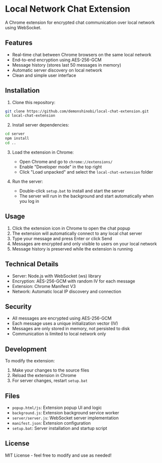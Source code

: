 # Local Network Chat Extension

A Chrome extension for encrypted chat communication over local network using WebSocket.

## Features

- Real-time chat between Chrome browsers on the same local network
- End-to-end encryption using AES-256-GCM
- Message history (stores last 50 messages in memory)
- Automatic server discovery on local network
- Clean and simple user interface

## Installation

1. Clone this repository:
```bash
git clone https://github.com/demonshinobi/local-chat-extension.git
cd local-chat-extension
```

2. Install server dependencies:
```bash
cd server
npm install
cd ..
```

3. Load the extension in Chrome:
   - Open Chrome and go to `chrome://extensions/`
   - Enable "Developer mode" in the top right
   - Click "Load unpacked" and select the `local-chat-extension` folder

4. Run the server:
   - Double-click `setup.bat` to install and start the server
   - The server will run in the background and start automatically when you log in

## Usage

1. Click the extension icon in Chrome to open the chat popup
2. The extension will automatically connect to any local chat server
3. Type your message and press Enter or click Send
4. Messages are encrypted and only visible to users on your local network
5. Message history is preserved while the extension is running

## Technical Details

- Server: Node.js with WebSocket (ws) library
- Encryption: AES-256-GCM with random IV for each message
- Extension: Chrome Manifest V3
- Network: Automatic local IP discovery and connection

## Security

- All messages are encrypted using AES-256-GCM
- Each message uses a unique initialization vector (IV)
- Messages are only stored in memory, not persisted to disk
- Communication is limited to local network only

## Development

To modify the extension:

1. Make your changes to the source files
2. Reload the extension in Chrome
3. For server changes, restart `setup.bat`

## Files

- `popup.html/js`: Extension popup UI and logic
- `background.js`: Extension background service worker
- `server/server.js`: WebSocket server implementation
- `manifest.json`: Extension configuration
- `setup.bat`: Server installation and startup script

## License

MIT License - feel free to modify and use as needed!
